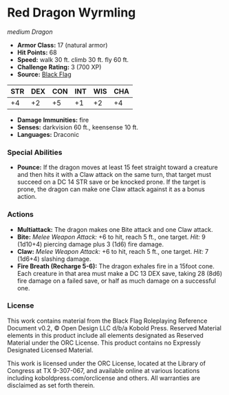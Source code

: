 # Red Dragon Wyrmling

*medium* *Dragon*

- **Armor Class:** 17 (natural armor)
- **Hit Points:** 68 
- **Speed:** walk 30 ft. climb 30 ft. fly 60 ft.
- **Challenge Rating:** 3 (700 XP)
- **Source:** [Black Flag](https://koboldpress.com/kpstore/product/tovrpg-pg-mv/)

| STR | DEX | CON | INT | WIS | CHA |
| --- | --- | --- | --- | --- | --- |
| +4 | +2 | +5 | +1 | +2 | +4 |

- **Damage Immunities:** fire
- **Senses:** darkvision 60 ft., keensense 10 ft.
- **Languages:** Draconic

### Special Abilities

- **Pounce:** If the dragon moves at least 15 feet straight toward a creature and then hits it with a Claw attack on the same turn, that target must succeed on a DC 14 STR save or be knocked prone. If the target is prone, the dragon can make one Claw attack against it as a bonus action.

### Actions

- **Multiattack:** The dragon makes one Bite attack and one Claw attack.
- **Bite:** _Melee Weapon Attack:_ +6 to hit, reach 5 ft., one target. _Hit:_ 9 (1d10+4) piercing damage plus 3 (1d6) fire damage.
- **Claw:** _Melee Weapon Attack:_ +6 to hit, reach 5 ft., one target. _Hit:_ 7 (1d6+4) slashing damage.
- **Fire Breath (Recharge 5-6):** The dragon exhales fire in a 15foot cone. Each creature in that area must make a DC 13 DEX save, taking 28 (8d6) fire damage on a failed save, or half as much damage on a successful one.


### License

This work contains material from the Black Flag Roleplaying Reference Document v0.2, © Open Design LLC d/b/a Kobold Press. Reserved Material elements in this product include all elements designated as Reserved Material under the ORC License. This product contains no Expressly Designated Licensed Material.

This work is licensed under the ORC License, located at the Library of Congress at TX 9-307-067, and available online at various locations including koboldpress.com/orclicense and others. All warranties are disclaimed as set forth therein.
